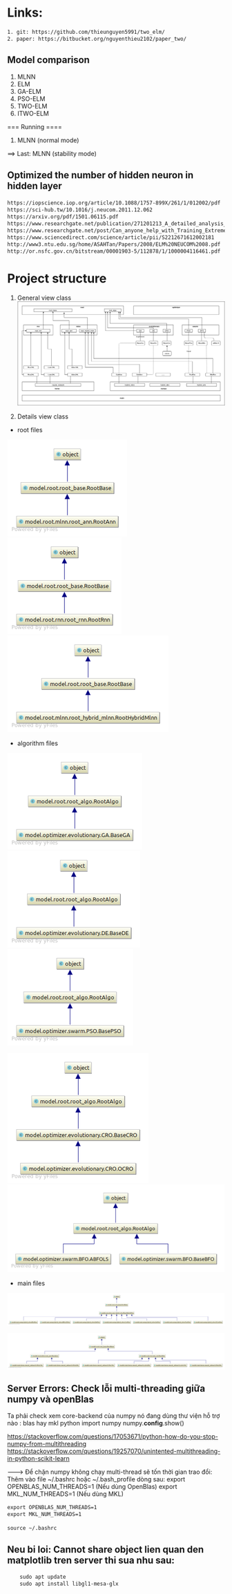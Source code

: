 # Links:
```code 
1. git: https://github.com/thieunguyen5991/two_elm/
2. paper: https://bitbucket.org/nguyenthieu2102/paper_two/
```

## Model comparison
1. MLNN
2. ELM
3. GA-ELM
4. PSO-ELM
5. TWO-ELM
6. ITWO-ELM



=== Running ====
1. MLNN (normal mode)

==> Last: MLNN (stability mode)




## Optimized the number of hidden neuron in hidden layer
```code
https://iopscience.iop.org/article/10.1088/1757-899X/261/1/012002/pdf
https://sci-hub.tw/10.1016/j.neucom.2011.12.062
https://arxiv.org/pdf/1501.06115.pdf
https://www.researchgate.net/publication/271201213_A_detailed_analysis_on_extreme_learning_machine_and_novel_approaches_based_on_ELM
https://www.researchgate.net/post/Can_anyone_help_with_Training_Extreme_Learning_Machines_neural_network_on_very_Large_Datasets
https://www.sciencedirect.com/science/article/pii/S2212671612002181
http://www3.ntu.edu.sg/home/ASAHTan/Papers/2008/ELM%20NEUCOM%2008.pdf
http://or.nsfc.gov.cn/bitstream/00001903-5/112878/1/1000004116461.pdf

```



# Project structure
1. General view class
![Our model](paper/images/code/all_code_wrapper.png)

2. Details view class
* root files

![](paper/images/code/root_ann.png) ![](paper/images/code/root_rnn.png) ![](paper/images/code/root_hybrid_mlnn.png)

* algorithm files

![](paper/images/code/GA.png) ![](paper/images/code/DE.png) ![](paper/images/code/PSO.png)

![](paper/images/code/CRO.png) ![](paper/images/code/BFO.png)

* main files

![Our model](paper/images/code/hybrid_mlnn.png)

![Our model](paper/images/code/neural_network.png)




## Server Errors: Check lỗi multi-threading giữa numpy và openBlas
Ta phải check xem core-backend của numpy nó đang dùng thư viện hỗ trợ nào : blas hay mkl
    python
    import numpy
    numpy.__config__.show()
    
https://stackoverflow.com/questions/17053671/python-how-do-you-stop-numpy-from-multithreading
https://stackoverflow.com/questions/19257070/unintented-multithreading-in-python-scikit-learn

---> Để chặn numpy không chạy multi-thread sẽ tốn thời gian trao đổi:
Thêm vào file ~/.bashrc hoặc ~/.bash_profile dòng sau:
    export OPENBLAS_NUM_THREADS=1   (Nếu dùng OpenBlas)
    export MKL_NUM_THREADS=1        (Nếu dùng MKL)

    export OPENBLAS_NUM_THREADS=1  
    export MKL_NUM_THREADS=1       
    
    source ~/.bashrc

## Neu bi loi: Cannot share object lien quan den matplotlib tren server thi sua nhu sau:
```
    sudo apt update
    sudo apt install libgl1-mesa-glx
```

